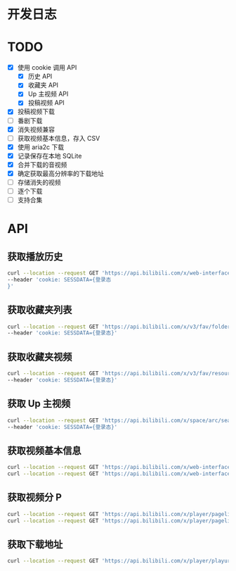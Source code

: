 # 开发日志

# TODO
- [x] 使用 cookie 调用 API
  - [x] 历史 API
  - [x] 收藏夹 API
  - [x] Up 主视频 API
  - [x] 投稿视频 API
- [x] 投稿视频下载
- [ ] 番剧下载
- [x] 消失视频兼容
- [ ] 获取视频基本信息，存入 CSV
- [x] 使用 aria2c 下载
- [x] 记录保存在本地 SQLite
- [x] 合并下载的音视频
- [x] 确定获取最高分辨率的下载地址
- [ ] 存储消失的视频
- [ ] 逐个下载
- [ ] 支持合集

# API
## 获取播放历史
```bash
curl --location --request GET 'https://api.bilibili.com/x/web-interface/history/cursor?max=49405519&view_at=1642785653&business=archive' \
--header 'cookie: SESSDATA={登录态
}'
```

## 获取收藏夹列表
```bash
curl --location --request GET 'https://api.bilibili.com/x/v3/fav/folder/created/list-all?up_mid={用户ID}' \
--header 'cookie: SESSDATA={登录态}'
```

## 获取收藏夹视频
```bash
curl --location --request GET 'https://api.bilibili.com/x/v3/fav/resource/list?media_id={收藏夹ID}&pn=2&ps=20' \
--header 'cookie: SESSDATA={登录态}'
```

## 获取 Up 主视频
```bash
curl --location --request GET 'https://api.bilibili.com/x/space/arc/search?mid={用户ID}&ps=30&pn=2' \
--header 'cookie: SESSDATA={登录态}'
```

## 获取视频基本信息
```bash
curl --location --request GET 'https://api.bilibili.com/x/web-interface/view?bvid={BV号}'
curl --location --request GET 'https://api.bilibili.com/x/web-interface/view?aid={AV号}'
```

## 获取视频分 P
```bash
curl --location --request GET 'https://api.bilibili.com/x/player/pagelist?bvid={BV号}'
curl --location --request GET 'https://api.bilibili.com/x/player/pagelist?aid={AV号}'
```

## 获取下载地址
```bash
curl --location --request GET 'https://api.bilibili.com/x/player/playurl?avid={AV号}&cid={CID}'
```
